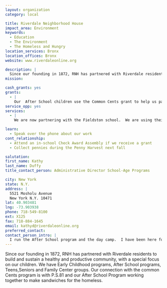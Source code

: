 ```yaml
---
layout: organization
category: local

title: Riverdale Neighborhood House
impact_area: Environment
keywords: 
  - Education
  - The Environment
  - The Homeless and Hungry
location_services: Bronx
location_offices: Bronx
website: www.riverdaleonline.org

description: |
  Since our founding in 1872, RNH has partnered with Riverdale residents to build and sustain a healthy and productive community, with a special focus on our children.  We have Early Childhood programs, After School programs, Teens,Seniors and Family Center groups.  Our connection with the common Cents program is with P.S.81 and our After School Program working together to make sandwiches for the homeless.
mission: 

cash_grants: yes
grants: 
  - |
    Our  After School children use the Common Cents grant to help us pay for the cold cuts, bread etc. that we use each week to make sandwiches for the homeless.  These sandwiches are picked up by volunteers who then distribute them at the 242nd Street train station each weekend.  $100-$200
service_opp: yes
services: 
  - |
    We are now partnering with the Fieldston school.  We are using their students to help ours with tutoring.  We also allow students from the local schools to fulfill their community service hours here.  We also allow local college students to use our program as the work-study program approved by Manhattan College.

learn: 
  - Speak over the phone about our work
cont_relationship: 
  - Attend an in-school Check Award Assembly if we receive a grant
  - Collect pennies during the Penny Harvest next fall

salutation: 
first_name: Kathy
last_name: Duffy
title_contact_person: Administrative Director School-Age Programs

city: New York
state: N.Y.
address: |
  5521 Mosholu Avenue  
  New York N.Y. 10471
lat: 40.903481
lng: -73.903938
phone: 718-549-8100
ext: X125
fax: 718-884-1645
email: kathyd@riverdaleonline.org
preferred_contact: 
contact_person_intro: |
  I run the After School program and the day camp.  I have been here for 20 years starting on Halloween.  I have only worked with the Penny Harvest for the last 4 years.
---
```

Since our founding in 1872, RNH has partnered with Riverdale residents to build and sustain a healthy and productive community, with a special focus on our children.  We have Early Childhood programs, After School programs, Teens,Seniors and Family Center groups.  Our connection with the common Cents program is with P.S.81 and our After School Program working together to make sandwiches for the homeless.